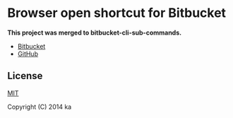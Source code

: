 # Browser open shortcut for Bitbucket

**This project was merged to bitbucket-cli-sub-commands.**

* [Bitbucket](https://bitbucket.org/kaosf/bitbucket-cli-sub-commands)
* [GitHub](https://github.com/kaosf/bitbucket-cli-sub-commands)

## License

[MIT](http://opensource.org/licenses/MIT)

Copyright (C) 2014 ka
